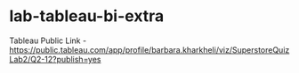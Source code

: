 # lab-tableau-bi-extra


Tableau Public Link - https://public.tableau.com/app/profile/barbara.kharkheli/viz/SuperstoreQuizLab2/Q2-12?publish=yes


